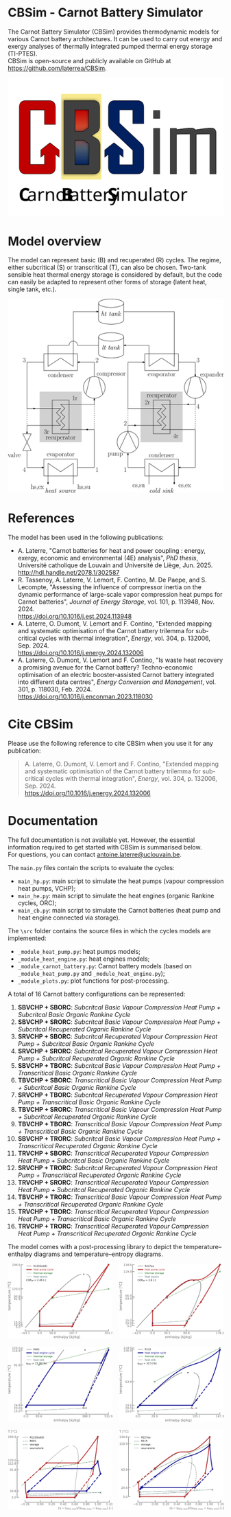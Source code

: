 # CBSim - Carnot Battery Simulator

The Carnot Battery Simulator (CBSim) provides thermodynamic models for various Carnot battery architectures. It can be used to carry out energy and exergy analyses of thermally integrated pumped thermal energy storage (TI-PTES).<br>
CBSim is open-source and publicly available on GitHub at <https://github.com/laterrea/CBSim>.

<p align="center">
  <img src="figs/CBSim_logo.svg" width="600">
</p>

Model overview
==============

The model can represent basic (B) and recuperated (R) cycles. The regime, either subcritical (S) or transcritical (T), can also be chosen. Two-tank sensible heat thermal energy storage is considered by default, but the code can easily be adapted to represent other forms of storage (latent heat, single tank, etc.).
<p align="center">
  <img src="figs/cb_architecture.svg" width="550">
</p>

References
==========

The model has been used in the following publications:
* A. Laterre, "Carnot batteries for heat and power coupling : energy, exergy, economic and environmental (4E) analysis", *PhD thesis*, Université catholique de Louvain and Université de Liège, Jun. 2025.<br>
  <http://hdl.handle.net/2078.1/302587>
* R. Tassenoy, A. Laterre, V. Lemort, F. Contino, M. De Paepe, and S. Lecompte, "Assessing the influence of compressor inertia on the dynamic performance of large-scale vapor compression heat pumps for Carnot batteries", *Journal of Energy Storage*, vol. 101, p. 113948, Nov. 2024.<br>
  <https://doi.org/10.1016/j.est.2024.113948>
* A. Laterre, O. Dumont, V. Lemort and F. Contino, "Extended mapping and systematic optimisation of the Carnot battery trilemma for sub-critical cycles with thermal integration", *Energy*, vol. 304, p. 132006, Sep. 2024.<br>
  <https://doi.org/10.1016/j.energy.2024.132006>
* A. Laterre, O. Dumont, V. Lemort and F. Contino, "Is waste heat recovery a promising avenue for the Carnot battery? Techno-economic optimisation of an electric booster-assisted Carnot battery integrated into different data centres", *Energy Conversion and Management*, vol. 301, p. 118030, Feb. 2024.<br>
  <https://doi.org/10.1016/j.enconman.2023.118030>

Cite CBSim
==========

Please use the following reference to cite CBSim when you use it for any publication:
> A. Laterre, O. Dumont, V. Lemort and F. Contino, "Extended mapping and systematic optimisation of the Carnot battery trilemma for sub-critical cycles with thermal integration", *Energy*, vol. 304, p. 132006, Sep. 2024.<br>
> <https://doi.org/10.1016/j.energy.2024.132006>

Documentation
=============

The full documentation is not available yet. However, the essential information required to get started with CBSim is summarised below.<br>
For questions, you can contact <antoine.laterre@uclouvain.be>.

The ```main.py``` files contain the scripts to evaluate the cycles:
* ```main_hp.py```: main script to simulate the heat pumps (vapour compression heat pumps, VCHP);
* ```main_he.py```: main script to simulate the heat engines (organic Rankine cycles, ORC);
* ```main_cb.py```: main script to simulate the Carnot batteries (heat pump and heat engine connected via storage).

The ```\src``` folder contains the source files in which the cycles models are implemented:
* ```_module_heat_pump.py```: heat pumps models;
* ```_module_heat_engine.py```: heat engines models;
* ```_module_carnot_battery.py```: Carnot battery models (based on ```_module_heat_pump.py``` and ```_module_heat_engine.py```);
* ```_module_plots.py```: plot functions for post-processing.

A total of 16 Carnot battery configurations can be represented:
1. **SBVCHP + SBORC**: _Subcritcal Basic Vapour Compression Heat Pump + Subcritcal Basic Organic Rankine Cycle_
2. **SBVCHP + SRORC**: _Subcritcal Basic Vapour Compression Heat Pump + Subcritcal Recuperated Organic Rankine Cycle_
3. **SRVCHP + SBORC**: _Subcritcal Recuperated Vapour Compression Heat Pump + Subcritcal Basic Organic Rankine Cycle_
4. **SRVCHP + SRORC**: _Subcritcal Recuperated Vapour Compression Heat Pump + Subcritcal Recuperated Organic Rankine Cycle_
5. **SBVCHP + TBORC**: _Subcritcal Basic Vapour Compression Heat Pump + Transcritical Basic Organic Rankine Cycle_
6. **TBVCHP + SBORC**: _Transcritical Basic Vapour Compression Heat Pump + Subcritcal Basic Organic Rankine Cycle_
7. **SRVCHP + TBORC**: _Subcritcal Recuperated Vapour Compression Heat Pump + Transcritical Basic Organic Rankine Cycle_
8. **TBVCHP + SRORC**: _Transcritical Basic Vapour Compression Heat Pump + Subcritcal Recuperated Organic Rankine Cycle_
9. **TBVCHP + TBORC**: _Transcritical Basic Vapour Compression Heat Pump + Transcritical Basic Organic Rankine Cycle_
10. **SBVCHP + TRORC**: _Subcritcal Basic Vapour Compression Heat Pump + Transcritical Recuperated Organic Rankine Cycle_
11. **TRVCHP + SBORC**: _Transcritical Recuperated Vapour Compression Heat Pump + Subcritcal Basic Organic Rankine Cycle_
12. **SRVCHP + TRORC**: _Subcritcal Recuperated Vapour Compression Heat Pump + Transcritical Recuperated Organic Rankine Cycle_
13. **TRVCHP + SRORC**: _Transcritical Recuperated Vapour Compression Heat Pump + Subcritcal Recuperated Organic Rankine Cycle_
14. **TBVCHP + TRORC**: _Transcritical Basic Vapour Compression Heat Pump + Transcritical Recuperated Organic Rankine Cycle_
15. **TRVCHP + TBORC**: _Transcritical Recuperated Vapour Compression Heat Pump + Transcritical Basic Organic Rankine Cycle_
16. **TRVCHP + TRORC**: _Transcritical Recuperated Vapour Compression Heat Pump + Transcritical Recuperated Organic Rankine Cycle_

<p>
  The model comes with a post-processing library to depict the temperature–enthalpy diagrams and temperature–entropy diagrams.
</p>

<div style="
  display: flex;
  flex-wrap: wrap;
  justify-content: center;
  align-items: flex-start;
  gap: 16px;
  text-align: center;
  margin: 1em 0;
">
  <figure style="flex: 1 1 45%; max-width: 380px; margin: 0;">
    <img src="figs/Th_SRVCHP.svg" alt="T–h SRVCHP" style="width: 100%; height: auto;">
  </figure>
  <figure style="flex: 1 1 45%; max-width: 380px; margin: 0;">
    <img src="figs/Th_TRVCHP.svg" alt="T–h TRVCHP" style="width: 100%; height: auto;">
  </figure>
  <figure style="flex: 1 1 45%; max-width: 380px; margin: 0;">
    <img src="figs/Th_SRORC.svg" alt="T–h SRORC" style="width: 100%; height: auto;">
  </figure>
  <figure style="flex: 1 1 45%; max-width: 380px; margin: 0;">
    <img src="figs/Th_TRORC.svg" alt="T–h TRORC" style="width: 100%; height: auto;">
  </figure>
  <figure style="flex: 1 1 45%; max-width: 380px; margin: 0;">
    <img src="figs/Ts_SRVCHP_SRORC.svg" alt="T–s SRVCHP–SRORC" style="width: 100%; height: auto;">
  </figure>
  <figure style="flex: 1 1 45%; max-width: 380px; margin: 0;">
    <img src="figs/Ts_TRVCHP_TRORC.svg" alt="T–s TRVCHP–TRORC" style="width: 100%; height: auto;">
  </figure>
</div>
